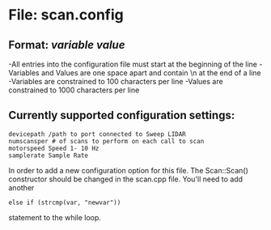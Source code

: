 File: scan.config
======================

Format: *variable value*
----------------------

-All entries into the configuration file must start at the beginning of the line
-Variables and Values are one space apart and contain \n at the end of a line
-Variables are constrained to 100 characters per line
-Values are constrained to 1000 characters per line

Currently supported configuration settings:
------------------------------------------

    devicepath /path to port connected to Sweep LIDAR
    numscansper # of scans to perform on each call to scan
    motorspeed Speed 1- 10 Hz
    samplerate Sample Rate

In order to add a new configuration option for this file. The Scan::Scan() constructor should be changed in the scan.cpp file. You'll need to add another

    else if (strcmp(var, "newvar"))

statement to the while loop.

